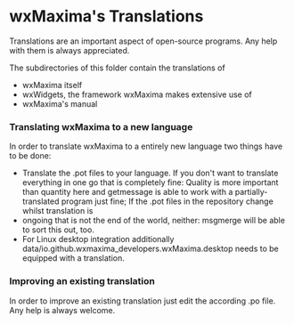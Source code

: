 # wxMaxima's Translations

Translations are an important aspect of open-source programs. Any help with them
is always appreciated.

The subdirectories of this folder contain the translations of

- wxMaxima itself
- wxWidgets, the framework wxMaxima makes extensive use of
- wxMaxima's manual

### Translating wxMaxima to a new language

In order to translate wxMaxima to a entirely new language two things have to be done:

- Translate the .pot files to your language. If you don't want to translate
  everything in one go that is completely fine: Quality is more important than
  quantity here and getmessage is able to work with a partially-translated program
  just fine; If the .pot files in the repository change whilst translation is
- ongoing that is not the end of the world, neither: msgmerge will be able to
  sort this out, too.
- For Linux desktop integration additionally
  data/io.github.wxmaxima_developers.wxMaxima.desktop needs to be equipped with
  a translation.

### Improving an existing translation

In order to improve an existing translation just edit the according .po file.
Any help is always welcome.

